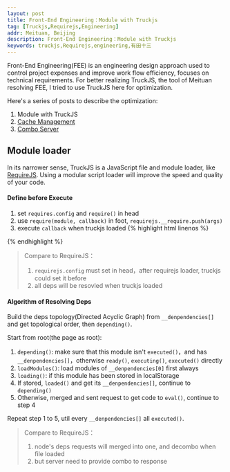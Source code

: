 ```yaml
---
layout: post
title: Front-End Engineering：Module with Truckjs
tag: [Truckjs,Requirejs,Engineering]
addr: Meituan, Beijing
description: Front-End Engineering：Module with Truckjs
keywords: truckjs,Requirejs,engineering,有田十三
---
```


Front-End Engineering(FEE) is an engineering design approach used to control project expenses and improve work flow efficiency, focuses on technical requirements.
For better realizing TruckJS, the tool of Meituan resolving FEE, I tried to use TruckJS here for optimization.

<!--more-->

Here's a series of posts to describe the optimization:

1. Module with TruckJS
2. [Cache Management](/posts/localstorage/)
3. [Combo Server](/posts/combo/)

## Module loader

In its narrower sense, TruckJS is a JavaScript file and module loader, like [RequireJS](http://requirejs.org/). Using a modular script loader will improve the speed and quality of your code.


#### Define before Execute

1. set `requires.config` and `require()` in head
2. use `require(module, callback)` in foot, `requirejs.__require.push(args)`
3. execute `callback` when truckjs loaded
{% highlight html linenos %}
<script>
    var requirejs = {
        __require: [],
        __requirejsConfig: {
            baseUrl: 'http://localhost:4000',
            prefix: '/static/js/'
        }
    }, require = function() {
        requirejs.__require.push(arguments)
    };
</script>
{% endhighlight %}

> Compare to RequireJS： <br>
> 1. `requirejs.config` must set in head，after requirejs loader, truckjs could set it before <br>
> 2. all deps will be resovled when truckjs loaded <br>

#### Algorithm of Resolving Deps

Build the deps topology(Directed Acyclic Graph) from `__denpendencies[]` and get topological order, then `depending()`.

Start from root(the page as root):

1. `depending()`: make sure that this module isn't `executed()`，and has `__denpendencies[]`，otherwise `ready()`, `executing()`, `executed()` directly
2. `loadModules()`: load modules of `__denpendencies[0]` first always
3. `loading()`: if this module has been stored in localStorage
4. If stored, `loaded()` and get its `__denpendencies[]`, continue to `depending()`
5. Otherwise, merged and sent request to get code to `eval()`, continue to step 4

Repeat step 1 to 5, util every `__denpendencies[]` all `executed()`.

> Compare to RequireJS： <br>
> 1. node's deps requests will merged into one, and decombo when file loaded <br>
> 2. but server need to provide combo to response <br>